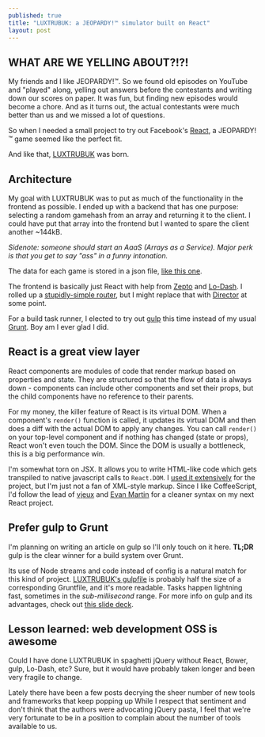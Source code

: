 ```yaml
---
published: true
title: "LUXTRUBUK: a JEOPARDY!™ simulator built on React"
layout: post
---
```


## WHAT ARE WE YELLING ABOUT?!?!
My friends and I like JEOPARDY!™. So we found old episodes on YouTube and "played" along, yelling out answers before the contestants and writing down our scores on paper. It was fun, but finding new episodes would become a chore. And as it turns out, the actual contestants were much better than us and we missed a lot of questions.

So when I needed a small project to try out Facebook's [React][0], a JEOPARDY!™ game seemed like the perfect fit.

And like that, [LUXTRUBUK][] was born.

## Architecture

My goal with LUXTRUBUK was to put as much of the functionality in the frontend as possible. I ended up with a backend that has one purpose: selecting a random gamehash from an array and returning it to the client. I could have put that array into the frontend but I wanted to spare the client another ~144kB.

*Sidenote: someone should start an AaaS (Arrays as a Service). Major perk is that you get to say "ass" in a funny intonation.*

The data for each game is stored in a json file, [like this one][4].

The frontend is basically just React with help from [Zepto][] and [Lo-Dash][]. I rolled up a [stupidly-simple router][60], but I might replace that with [Director][] at some point.

For a build task runner, I elected to try out [gulp][] this time instead of my usual [Grunt][]. Boy am I ever glad I did.

## React is a great view layer
React components are modules of code that render markup based on properties and state. They are structured so that the flow of data is always down - components can include other components and set their props, but the child components have no reference to their parents.

For my money, the killer feature of React is its virtual DOM. When a component's `render()` function is called, it updates its virtual DOM and then does a diff with the actual DOM to apply any changes. You can call `render()` on your top-level component and if nothing has changed (state or props), React won't even touch the DOM. Since the DOM is usually a bottleneck, this is a big performance win.

I'm somewhat torn on JSX. It allows you to write HTML-like code which gets transpiled to native javascript calls to `React.DOM`. I [used it extensively][8] for the project, but I'm just not a fan of XML-style markup. Since I like CoffeeScript, I'd follow the lead of [vjeux][30] and [Evan Martin][20] for a cleaner syntax on my next React project.

## Prefer gulp to Grunt
I'm planning on writing an article on gulp so I'll only touch on it here. **TL;DR** gulp is the clear winner for a build system over Grunt.

Its use of Node streams and code instead of config is a natural match for this kind of project. [LUXTRUBUK's gulpfile][40] is probably half the size of a corresponding Gruntfile, and it's more readable. Tasks happen lightning fast, sometimes in the *sub-millisecond* range. For more info on gulp and its advantages, check out [this slide deck][50].

## Lesson learned: web development OSS is awesome
Could I have done LUXTRUBUK in spaghetti jQuery without React, Bower, gulp, Lo-Dash, etc? Sure, but it would have probably taken longer and been very fragile to change.

Lately there have been a few posts decrying the sheer number of new tools and frameworks that keep popping up While I respect that sentiment and don't think that the authors were advocating jQuery pasta, I feel that we're very fortunate to be in a position to complain about the number of tools available to us.


[LUXTRUBUK]: http://luxtrubuk.jjt.io
[Zepto]: http://zeptojs.com
[Lo-Dash]: http://lodash.com
[Director]: https://github.com/flatiron/director
[gulp]: http://gulpjs.com
[Grunt]: http://gruntjs.com
[0]: http://facebook.github.io/react/index.html
[4]: http://luxtrubuk.jjt.io/data/games/efb4210a3e3edad92c46422bbe355daf.json
[10]: http://facebook.github.io/react/docs/jsx-in-depth.html
[8]: https://github.com/jjt/LUXTRUBUK/tree/master/client/src/jsx
[20]: http://neugierig.org/software/blog/2014/02/react-jsx-coffeescript.html
[30]: http://blog.vjeux.com/2013/javascript/react-coffeescript.html
[40]: https://github.com/jjt/LUXTRUBUK/blob/master/gulpfile.js
[50]: http://slid.es/contra/gulp
[60]: https://github.com/jjt/LUXTRUBUK/blob/master/client/src/jsx/index.jsx#L10-L69